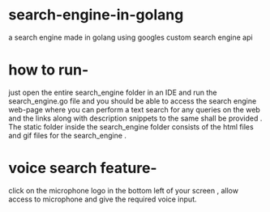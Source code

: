 # search-engine-in-golang
a search engine made in golang using googles custom search engine api
# how to run-
 just open the entire search_engine folder in an IDE and run the search_engine.go file and you should be able to access the search engine web-page where you can perform a text search for any queries on the web and the links along with description snippets to the same shall be provided . The static folder inside the search_engine folder consists of the html files and gif files for the search_engine .
# voice search feature-
click on the microphone logo in the bottom left of your screen , allow access to microphone and give the required voice input.
